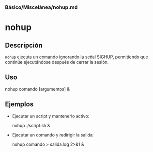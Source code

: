 ### **Básico/Miscelánea/nohup.md**

# nohup

## Descripción

`nohup` ejecuta un comando ignorando la señal SIGHUP, permitiendo que continúe ejecutándose después de cerrar la sesión.

## Uso

nohup comando [argumentos] &

## Ejemplos

- Ejecutar un script y mantenerlo activo:

  nohup ./script.sh &

- Ejecutar un comando y redirigir la salida:

  nohup comando > salida.log 2>&1 &
